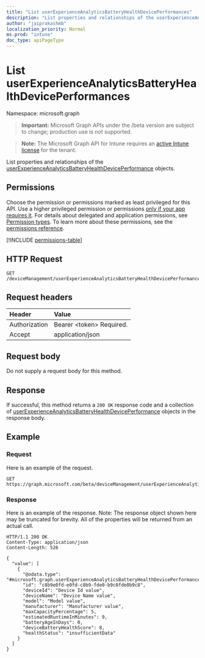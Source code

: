 ```yaml
---
title: "List userExperienceAnalyticsBatteryHealthDevicePerformances"
description: "List properties and relationships of the userExperienceAnalyticsBatteryHealthDevicePerformance objects."
author: "jaiprakashmb"
localization_priority: Normal
ms.prod: "intune"
doc_type: apiPageType
---
```


# List userExperienceAnalyticsBatteryHealthDevicePerformances

Namespace: microsoft.graph

> **Important:** Microsoft Graph APIs under the /beta version are subject to change; production use is not supported.

> **Note:** The Microsoft Graph API for Intune requires an [active Intune license](https://go.microsoft.com/fwlink/?linkid=839381) for the tenant.

List properties and relationships of the [userExperienceAnalyticsBatteryHealthDevicePerformance](../resources/intune-devices-userexperienceanalyticsbatteryhealthdeviceperformance.md) objects.

## Permissions
Choose the permission or permissions marked as least privileged for this API. Use a higher privileged permission or permissions [only if your app requires it](/graph/permissions-overview#best-practices-for-using-microsoft-graph-permissions). For details about delegated and application permissions, see [Permission types](/graph/permissions-overview#permission-types). To learn more about these permissions, see the [permissions reference](/graph/permissions-reference).

<!-- { "blockType": "permissions", "name": "intune_devices_userexperienceanalyticsbatteryhealthdeviceperformance_list" } -->
[!INCLUDE [permissions-table](../includes/permissions/intune-devices-userexperienceanalyticsbatteryhealthdeviceperformance-list-permissions.md)]

## HTTP Request
<!-- {
  "blockType": "ignored"
}
-->
``` http
GET /deviceManagement/userExperienceAnalyticsBatteryHealthDevicePerformance
```

## Request headers
|Header|Value|
|:---|:---|
|Authorization|Bearer &lt;token&gt; Required.|
|Accept|application/json|

## Request body
Do not supply a request body for this method.

## Response
If successful, this method returns a `200 OK` response code and a collection of [userExperienceAnalyticsBatteryHealthDevicePerformance](../resources/intune-devices-userexperienceanalyticsbatteryhealthdeviceperformance.md) objects in the response body.

## Example

### Request
Here is an example of the request.
``` http
GET https://graph.microsoft.com/beta/deviceManagement/userExperienceAnalyticsBatteryHealthDevicePerformance
```

### Response
Here is an example of the response. Note: The response object shown here may be truncated for brevity. All of the properties will be returned from an actual call.
``` http
HTTP/1.1 200 OK
Content-Type: application/json
Content-Length: 526

{
  "value": [
    {
      "@odata.type": "#microsoft.graph.userExperienceAnalyticsBatteryHealthDevicePerformance",
      "id": "c8b9e0fd-e0fd-c8b9-fde0-b9c8fde0b9c8",
      "deviceId": "Device Id value",
      "deviceName": "Device Name value",
      "model": "Model value",
      "manufacturer": "Manufacturer value",
      "maxCapacityPercentage": 5,
      "estimatedRuntimeInMinutes": 9,
      "batteryAgeInDays": 0,
      "deviceBatteryHealthScore": 8,
      "healthStatus": "insufficientData"
    }
  ]
}
```
